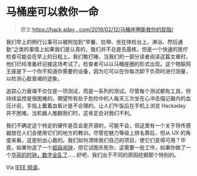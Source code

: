 # 马桶座可以救你一命

> 原文:[https://hack aday . com/2019/02/12/马桶座圈能救你的屁股/](https://hackaday.com/2019/02/12/toilet-seat-could-save-your-ass/)

我们早上的例行公事可以被附加到“早餐、拉伸、坐在体检台上、淋浴、然后通勤”之类的事情上如果我们是认真的，我们并不总是去晨练，但是一个快速的医疗检查可能会在早上的日程上。我们敢打赌，当我们的一部分读者阅读这篇文章时，他们已经准备好迎接这场考试了。检查者可以以马桶座圈的形式出现。这个物联网王座是下一个你不知道你需要的设备，因为它可以在你每次卸下负荷时进行测量，以检测心脏衰竭的迹象。

追踪心力衰竭不仅仅是一项测试，而是一系列的测试。尽管每个测试都有工具，但持续监控是很困难的。期望所有处于危险中的人每天三次坐在心冲击描记器内的血压计前，手指上戴着血氧计是不合理的。让人们午饭后在手机上浏览 Hackaday 并不困难。当机器人推翻我们时，这肯定会对我们不利。

我们不确定这个特定的硬件是否会是开源的，可能不会，但这里有一个关于将传感器放在人们会使用它们的地方的教训。尽管在魅力等级上排名靠后，但从 UX 的角度来看，这是别出心裁的。我们如何清除我们自己的项目，使它们变得可用？毕竟，如果你造了一个[超级闹钟](https://hackaday.com/2015/12/29/simone-does-strange-things-with-motors-and-servos/)，但它试图杀死你，这需要一些工作，如果你做了一个[华丽的时钟，数字全乱了](https://hackaday.com/2014/09/22/topsy-turvy-clock-tells-confusing-time/)……好吧，我们出于不同的原因挖掘那个特别的。

Via [IEEE 频谱](https://spectrum.ieee.org/the-human-os/biomedical/devices/monitoring-heart-health-one-toilet-seat-at-a-time)。